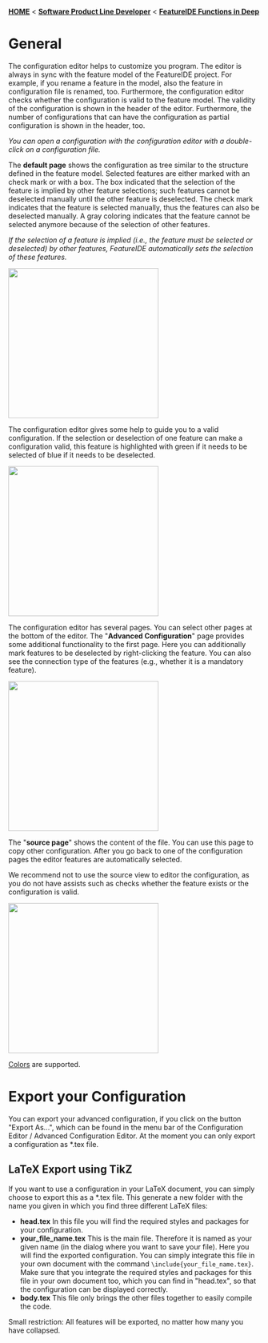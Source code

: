 <!-- Breadcrumb -->
[**HOME**](https://github.com/FeatureIDE/FeatureIDE/wiki) < [**Software Product Line Developer**](https://github.com/FeatureIDE/FeatureIDE/wiki/Software-Product-Line-Developer) < [**FeatureIDE Functions in Deep**](https://github.com/FeatureIDE/FeatureIDE/wiki/FeatureIDE-Functions-in-Deep)

<!-- Introduction -->

<!-- Outline -->

<!-- Content -->
# General
The configuration editor helps to customize you program. The editor is always in sync with the feature model of the FeatureIDE project. For example, if you rename a feature in the model, also the feature in configuration file is renamed, too. 
Furthermore, the configuration editor checks whether the configuration is valid to the feature model. The validity of the configuration is shown in the header of the editor. Furthermore, the number of configurations that can have the configuration as partial configuration is shown in the header, too.

_You can open a configuration with the configuration editor with a double-click on a configuration file._

The **default page** shows the configuration as tree similar to the structure defined in the feature model.
Selected features are either marked with an check mark or with a box. The box indicated that the selection of the feature is implied by other feature selections; such features cannot be deselected manually until the other feature is deselected. The check mark indicates that the feature is selected manually, thus the features can also be deselected manually. A gray coloring indicates that the feature cannot be selected anymore because of the selection of other features. 

_If the selection of a feature is implied (i.e., the feature must be selected or deselected) by other features, FeatureIDE automatically sets the selection of these features._

<img width="300" 
src="https://github.com/FeatureIDE/FeatureIDE/wiki/Assets/FeatureModelEditor/ConfigurationEditor/configuration.PNG">

The configuration editor gives some help to guide you to a valid configuration. If the selection or deselection of one feature can make a configuration valid, this feature is highlighted with green if it needs to be selected of blue if it needs to be deselected.

<img width="300" src="https://github.com/FeatureIDE/FeatureIDE/wiki/Assets/FeatureModelEditor/ConfigurationEditor/configurationhelp.PNG">

The configuration editor has several pages. You can select other pages at the bottom of the editor.
The "**Advanced Configuration**" page provides some additional functionality to the first page. 
Here you can additionally mark features to be deselected by right-clicking the feature. You can also see the connection type of the features (e.g., whether it is a mandatory feature). 

<img width="300" src="https://github.com/FeatureIDE/FeatureIDE/wiki/Assets/FeatureModelEditor/ConfigurationEditor/advancedpage.PNG">

The "**source page**" shows the content of the file. You can use this page to copy other configuration. After you go back to one of the configuration pages the editor features are automatically selected.

We recommend not to use the source view to editor the configuration, as you do not have assists such as checks whether the feature exists or the configuration is valid.

<img width="300" 
src="https://github.com/FeatureIDE/FeatureIDE/wiki/Assets/FeatureModelEditor/ConfigurationEditor/sourcepage.PNG">


[Colors](https://github.com/FeatureIDE/FeatureIDE/wiki/Colors) are supported.

# Export your Configuration
You can export your advanced configuration, if you click on the button "Export As...", which can be found in the menu bar of the Configuration Editor / Advanced Configuration Editor. At the moment you can only export a configuration as *.tex file.

## LaTeX Export using TikZ
If you want to use a configuration in your LaTeX document, you can simply choose to export this as a *.tex file. This generate a new folder with the name you given in which you find three different LaTeX files:
* **head.tex** In this file you will find the required styles and packages for your configuration.
* **your_file_name.tex** This is the main file. Therefore it is named as your given name (in the dialog where you want to save your file). Here you will find the exported configuration. You can simply integrate this file in your own document with the command `\include{your_file_name.tex}`. Make sure that you integrate the required styles and packages for this file in your own document too, which you can find in "head.tex", so that the configuration can be displayed correctly.
* **body.tex** This file only brings the other files together to easily compile the code.  
  
Small restriction: All features will be exported, no matter how many you have collapsed.